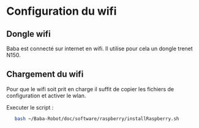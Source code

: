 Configuration du wifi
==========

## Dongle wifi
Baba est connecté sur internet en wifi. Il utilise pour cela un dongle trenet N150.

## Chargement du wifi
Pour que le wifi soit prit en charge il suffit de copier les fichiers de configuration
et activer le wlan.

Executer le script :
``` bash
   bash ~/Baba-Robot/doc/software/raspberry/installRaspberry.sh
```